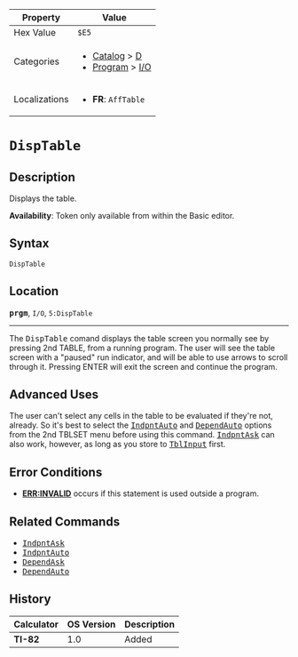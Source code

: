 | Property      | Value |
|---------------|-------|
| Hex Value     | `$E5`|
| Categories    | <ul><li>[Catalog](<../categories/Catalog.md>) > [D](<../categories/Catalog.md#D>)</li><li>[Program](<../categories/Program.md>) > [I/O](<../categories/Program.md#I/O>)</li></ul> |
| Localizations | <ul><li><b>FR</b>: `AffTable`</li></ul> |

# `DispTable`

## Description
Displays the table.


<b>Availability</b>: Token only available from within the Basic editor.

## Syntax
`DispTable`

## Location
<tt><kbd><b>prgm</b></kbd></tt>, `I/O`, `5:DispTable`
<hr>

The <tt>DispTable</tt> comand displays the table screen you normally see by pressing 2nd TABLE, from a running program. The user will see the table screen with a "paused" run indicator, and will be able to use arrows to scroll through it. Pressing ENTER will exit the screen and continue the program.

## Advanced Uses

The user can't select any cells in the table to be evaluated if they're not, already. So it's best to select the <tt><a href="IndpntAuto.md">IndpntAuto</a></tt> and <tt><a href="DependAuto.md">DependAuto</a></tt> options from the 2nd TBLSET menu before using this command. <tt><a href="IndpntAsk.md">IndpntAsk</a></tt> can also work, however, as long as you store to <tt><a href="TblInput.md">TblInput</a></tt> first.

## Error Conditions

*   **[ERR:INVALID](errors#invalid)** occurs if this statement is used outside a program.

## Related Commands

*   <tt><a href="IndpntAsk.md">IndpntAsk</a></tt>
*   <tt><a href="IndpntAuto.md">IndpntAuto</a></tt>
*   <tt><a href="DependAsk.md">DependAsk</a></tt>
*   <tt><a href="DependAuto.md">DependAuto</a></tt>

## History
| Calculator | OS Version | Description |
|------------|------------|-------------|
| <b>TI-82</b> | 1.0 | Added |


